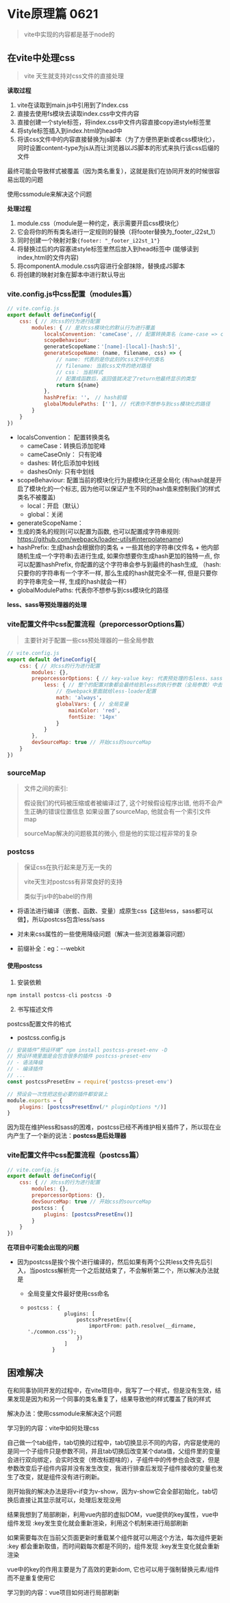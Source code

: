 # Vite原理篇 0621

> vite中实现的内容都是基于node的

## 在vite中处理css

> vite 天生就支持对css文件的直接处理

**读取过程**

1. vite在读取到main.js中引用到了Index.css
2. 直接去使用fs模块去读取index.css中文件内容
3. 直接创建一个style标签，将index.css中文件内容直接copy进style标签里
4. 将style标签插入到index.html的head中
5. 将该css文件中的内容直接替换为js脚本（为了方便热更新或者css模块化），同时设置content-type为js从而让浏览器以JS脚本的形式来执行该css后缀的文件



最终可能会导致样式被覆盖（因为类名重复），这就是我们在协同开发的时候很容易出现的问题 

使用cssmodule来解决这个问题

**处理过程**

1. module.css（module是一种约定，表示需要开启css模块化）
2. 它会将你的所有类名进行一定规则的替换（将footer替换为_footer_i22st_1）
3. 同时创建一个映射对象`{footer: "_footer_i22st_1"}`
4. 将替换过后的内容塞进style标签里然后放入到head标签中 (能够读到index,html的文件内容)
5. 将componentA.module.css内容进行全部抹除，替换成JS脚本
6. 将创建的映射对象在脚本中进行默认导出

### vite.config.js中css配置（modules篇）

```js
// vite.config.js
export default defineConfig({
    css: { // 对css的行为进行配置
        modules: { // 是对css模块化的默认行为进行覆盖
            localsConvention: 'cameCase', // 配置转换类名（came-case => cameCase）
            scopeBehaviour:
            generateScopeName：'[name]-[local]-[hash:5]',
            generateScopeName: (name, filename, css) => {
        		// name: 代表的是你此刻的css文件中的类名
        		// filename: 当前css文件的绝对路径
        		// css： 当前样式
        		// 配置成函数后，返回值就决定了return他最终显示的类型
        		return ${name}
    		},
    		hashPrefix: ''， // hash前缀
            globalModulePaths: [''], // 代表你不想参与到css模块化的路径
        }
    }
})
```

* localsConvention： 配置转换类名
  * cameCase：转换后添加驼峰
  * cameCaseOnly： 只有驼峰
  * dashes: 转化后添加中划线
  * dashesOnly: 只有中划线
* scopeBehaviour: 配置当前的模块化行为是模块化还是全局化 (有hash就是开启了模块化的一个标志, 因为他可以保证产生不同的hash值来控制我们的样式类名不被覆盖)
  * local：开启（默认）
  * global：关闭
* generateScopeName： 
* 生成的类名的规则(可以配置为函数, 也可以配置成字符串规则: https://github.com/webpack/loader-utils#interpolatename)
* hashPrefix: 生成hash会根据你的类名 + 一些其他的字符串(文件名 + 他内部随机生成一个字符串)去进行生成, 如果你想要你生成hash更加的独特一点, 你可以配置hashPrefix, 你配置的这个字符串会参与到最终的hash生成, （hash: 只要你的字符串有一个字不一样, 那么生成的hash就完全不一样, 但是只要你的字符串完全一样, 生成的hash就会一样）
* globalModulePaths: 代表你不想参与到css模块化的路径

**less、sass等预处理器的处理**

### vite配置文件中css配置流程（preporcessorOptions篇）

> 主要针对于配置一些css预处理器的一些全局参数

```js
// vite.config.js
export default defineConfig({
    css: { // 对css的行为进行配置
        modules: {},
        preporcessorOptions: { // key-value key: 代表预处理的名less、sass
            less: { // 整个的配置对象都会最终给到less的执行参数（全局参数）中去
                // 在webpack里面就给less-loader配置
                math: 'always'，
                globalVars: { // 全局变量
                	mainColor: 'red',
                	fontSize: '14px'
            	}
            }
        },
    	devSourceMap: true // 开始css的sourceMap
    }
})
```

 ### sourceMap

> 文件之间的索引:
>
> 假设我们的代码被压缩或者被编译过了, 这个时候假设程序出错, 他将不会产生正确的错误位置信息 如果设置了sourceMap, 他就会有一个索引文件map
>
> sourceMap解决的问题极其的微小, 但是他的实现过程非常的复杂

### postcss

> 保证css在执行起来是万无一失的
>
> vite天生对postcss有非常良好的支持
>
> 类似于js中的babel的作用

* 将语法进行编译（嵌套、函数、变量）成原生css【这些less，sass都可以做】，所以postcss包含less/sass

* 对未来css属性的一些使用降级问题（解决一些浏览器兼容问题）
* 前缀补全：eg：--webkit 

#### 使用postcss

1. 安装依赖

```js
npm install postcss-cli postcss -D
```

2. 书写描述文件

postcss配置文件的格式

* postcss.config.js

```js
// 安装插件“预设环境” npm install postcss-preset-env -D
// 预设环境里面是会包含很多的插件 postcss-preset-env
// - 语法降级
// - 编译插件
// ...
const postcssPresetEnv = require('postcss-preset-env')

// 预设会一次性把这些必要的插件都安装上
module.exports = {
    plugins: [postcssPresetEnv(/* pluginOptions */)]
}
```

因为现在维护less和sass的困难，postcss已经不再维护相关插件了，所以现在业内产生了一个新的说法：**postcss是后处理器**

### vite配置文件中css配置流程（postcss篇）

```js
// vite.config.js
export default defineConfig({
    css: { // 对css的行为进行配置
        modules: {},
        preporcessorOptions: {},
    	devSourceMap: true // 开始css的sourceMap
        postcss： {
        	plugins: [postcssPresetEnv()]
    	}
    }
})
```

**在项目中可能会出现的问题**

* 因为postcss是挨个挨个进行编译的，然后如果有两个公共less文件先后引入，当postcss解析完一个之后就结束了，不会解析第二个，所以解决办法就是

  * 全局变量文件最好使用css命名

  * ```
    postcss： {
            	plugins: [
            		postcssPresetEnv({
            			importFrom: path.resolve(__dirname, './common.css');
            		})
            	]
        	}
    ```

    

## 困难解决

在和同事协同开发的过程中，在vite项目中，我写了一个样式，但是没有生效，结果发现是因为和另一个同事的类名重复了，结果导致他的样式覆盖了我的样式

解决办法：使用cssmodule来解决这个问题

学习到的内容：vite中如何处理css



自己做一个tab组件，tab切换的过程中，tab切换显示不同的内容，内容是使用的是同一个子组件只是参数不同，并且tab切换后改变某个data值，父组件里的变量会进行双向绑定，会实时改变（修改标题啥的），子组件中的传参也会改变，但是参数改变后子组件内容并没有发生改变，我进行排查后发现子组件接收的变量也发生了改变，就是组件没有进行刷新。

刚开始我的解决办法是将v-if变为v-show，因为v-show它会全部初始化，tab切换后直接让其显示就可以，处理后发现没用

结果我想到了局部刷新，利用vue内部的虚拟DOM，vue提供的key属性，vue中组件发现 :key发生变化就会重新渲染，利用这个机制来进行局部刷新

如果需要每次在当前父页面更新时重载某个组件就可以用这个方法，每次组件更新 :key 都会重新取值，而时间戳每次都是不同的，组件发现 :key发生变化就会重新渲染

vue中的key的作用主要是为了高效的更新dom, 它也可以用于强制替换元素/组件而不是重复使用它

学习到的内容：vue项目如何进行局部刷新